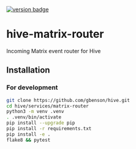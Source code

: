 [![version badge]](https://hub.docker.com/r/gbenson/hive-matrix-router)

[version badge]: https://img.shields.io/docker/v/gbenson/hive-matrix-router?color=limegreen

# hive-matrix-router

Incoming Matrix event router for Hive

## Installation

### For development

```sh
git clone https://github.com/gbenson/hive.git
cd hive/services/matrix-router
python3 -m venv .venv
. .venv/bin/activate
pip install --upgrade pip
pip install -r requirements.txt
pip install -e .
flake8 && pytest
```
